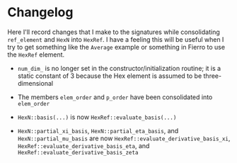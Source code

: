 # Changelog

Here I'll record changes that I make to the signatures while consolidating `ref_element` and `HexN` into `HexRef`.
I have a feeling this will be useful when I try to get something like the `Average` example or something in Fierro to use the `HexRef` element.

* `num_dim_` is no longer set in the constructor/initialization routine; it is a static constant of 3 because the Hex element is assumed to be three-dimensional

* The members `elem_order` and `p_order` have been consolidated into `elem_order`

* `HexN::basis(...)` is now `HexRef::evaluate_basis(...)`

* `HexN::partial_xi_basis`, `HexN::partial_eta_basis`, and `HexN::partial_mu_basis` are now `HexRef::evaluate_derivative_basis_xi`, `HexRef::evaluate_derivative_basis_eta`, and `HexRef::evaluate_derivative_basis_zeta`
